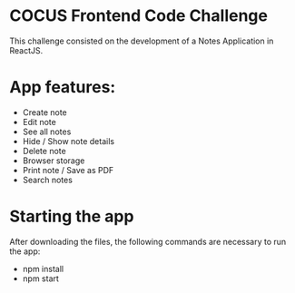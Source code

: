 # COCUS Frontend Code Challenge

This challenge consisted on the development of a Notes Application in ReactJS.

# App features:

- Create note
- Edit note
- See all notes
- Hide / Show note details
- Delete note
- Browser storage
- Print note / Save as PDF
- Search notes

# Starting the app

After downloading the files, the following commands are necessary to run the app:

- npm install
- npm start
